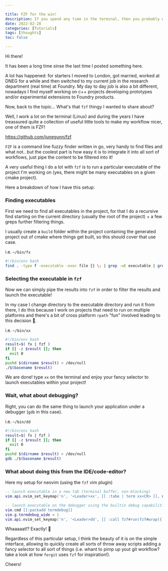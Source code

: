 ```yaml
---

title: FZF for the win!
description: If you spend any time in the terminal, then you probably will like fzf.
date: 2022-02-28
categories: [Tutorials]
tags: [thoughts]
toc: false

---
```


<!--more-->

Hi there!

It has been a long time sinse the last time I posted something here.

A lot has happened: for starters I moved to London, got married, worked at
DNEG for a while and then switched to my current job in the research department (real time) at Foundry.
My day to day job is also a bit different, nowadays I find myself working on c++ projects developing
prototypes and/or experimental extensions to Foundry products.


Now, back to the topic... What's that `fzf` thingy I wanted to share about?

Well, I work a lot on the terminal (Linux) and during the years I have treassured quite a collection
of useful little tools to make my workflow nicer, one of them is FZF!

https://github.com/junegunn/fzf

`FZF` is a command line fuzzy finder written in go, very handy to find files and what not.. but the coolest
part is how easy it is to integrate it into all sort of workflows, just pipe the content to be filtered
into it!


A very useful thing I do a lot with `fzf` is to run a particular executable of the project I'm
working on (yes, there might be many executables on a given cmake project).

Here a breakdown of how I have this setup:

### Finding executables

First we need to find all executables in the project, for that I do a recursive find starting on the
current directory (usually the root of the project) + a few greps further filtering things.

I usually create a `build` folder within the project containing the generated project out of cmake
where things get built, so this should cover that use case.

i.e. `~/bin/fx`
```bash
#!/bin/env bash
find . -type f -executable -exec file {} \; | grep -wE executable | grep -Po ".*(?=:)"
```

### Selecting the executable in `fzf`

Now we can simply pipe the results into `fzf` in order to filter the results and launch the executable!

In my case I change directory to the executable directory and run it from there,
I do this because I work on projects that need to run on multiple platforms and there's a bit of
cross platform `rpath` "fun" involved leading to this decision :see_no_evil:.

i.e. `~/bin/xx`
```bash
#!/bin/env bash
result=$( fx | fzf )
if [[ -z $result ]]; then
  exit 0
fi
pushd $(dirname $result) > /dev/null
./$(basename $result)
```

We are done! type `xx` on the terminal and enjoy your fancy selector to launch executables within your project!

### Wait, what about debugging?

Right, you can do the same thing to launch your application under a debugger (`gdb` in this case).

i.e. `~/bin/dd`
```bash
#!/bin/env bash
result=$( fx | fzf )
if [[ -z $result ]]; then
  exit 0
fi
pushd $(dirname $result) > /dev/null
gdb ./$(basename $result)
```

### What about doing this from the IDE/code-editor?

Here my setup for neovim (using the `fzf` vim plugin)

```lua
-- launch executable in a new tab (terminal buffer, non-blocking)
vim.api.nvim_set_keymap('n', '<Leader>xx', [[ :tabe | term xx<CR> ]], noremap)

-- launch executable on the debugger using the builtin debug capabilities (i.e. ability to set breakpoints in the editor)
vim.cmd [[:packadd termdebug]]
vim.g.termdebug_wide = 1
vim.api.nvim_set_keymap('n', '<Leader>dd', [[ :call fzf#run(fzf#wrap({'source': 'fx', 'sink': 'Termdebug'}))<CR>]], noremap)
```

Whaaaaat!? Exactly! :exploding_head:

Regardless of this particular setup, I think the beauty of it is on the simple interface, allowing to quickly
create all sorts of throw away scripts adding a fancy selector to all sort of things (i.e. whant to pimp up yout
git workflow? take a look at how `forgit` uses `fzf` for inspiration!).


Cheers!

